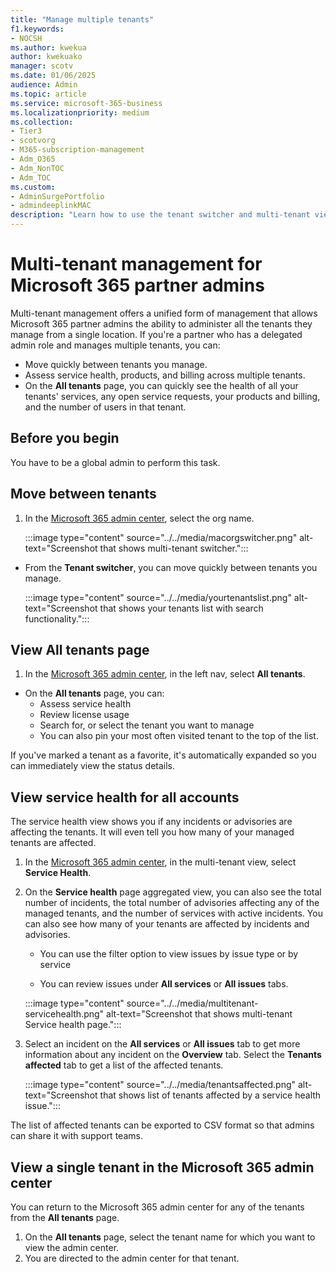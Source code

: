 ```yaml
---
title: "Manage multiple tenants"
f1.keywords:
- NOCSH
ms.author: kwekua
author: kwekuako
manager: scotv
ms.date: 01/06/2025
audience: Admin
ms.topic: article
ms.service: microsoft-365-business
ms.localizationpriority: medium
ms.collection: 
- Tier3
- scotvorg
- M365-subscription-management 
- Adm_O365
- Adm_NonTOC
- Adm_TOC
ms.custom: 
- AdminSurgePortfolio
- admindeeplinkMAC
description: "Learn how to use the tenant switcher and multi-tenant views that give you the ability to manage tenants from a single location."
---
```


# Multi-tenant management for Microsoft 365 partner admins

Multi-tenant management offers a unified form of management that allows Microsoft 365 partner admins the ability to administer all the tenants they manage from a single location. If you're a partner who has a delegated admin role and manages multiple tenants, you can:

- Move quickly between tenants you manage.
- Assess service health, products, and billing across multiple tenants.
- On the **All tenants** page, you can quickly see the health of all your tenants' services, any open service requests, your products and billing, and the number of users in that tenant.

## Before you begin

You have to be a global admin to perform this task.

## Move between tenants

1. In the <a href="https://go.microsoft.com/fwlink/p/?linkid=2024339" target="_blank">Microsoft 365 admin center</a>, select the org name.

    :::image type="content" source="../../media/macorgswitcher.png" alt-text="Screenshot that shows multi-tenant switcher.":::

- From the **Tenant switcher**, you can move quickly between tenants you manage.

    :::image type="content" source="../../media/yourtenantslist.png" alt-text="Screenshot that shows your tenants list with search functionality.":::

## View All tenants page

1. In the <a href="https://go.microsoft.com/fwlink/p/?linkid=2024339" target="_blank">Microsoft 365 admin center</a>, in the left nav, select **All tenants**.

- On the **All tenants** page, you can:
  - Assess service health
  - Review license usage
  - Search for, or select the tenant you want to manage
  - You can also pin your most often visited tenant to the top of the list.

If you've marked a tenant as a favorite, it's automatically expanded so you can immediately view the status details.

## View service health for all accounts

The service health view shows you if any incidents or advisories are affecting the tenants. It will even tell you how many of your managed tenants are affected.

1. In the <a href="https://go.microsoft.com/fwlink/p/?linkid=2024339" target="_blank">Microsoft 365 admin center</a>, in the multi-tenant view, select **Service Health**.
2. On the **Service health** page aggregated view, you can also see the total number of incidents, the total number of advisories affecting any of the managed tenants, and the number of services with active incidents. You can also see how many of your tenants are affected by incidents and advisories.

    - You can use the filter option to view issues by issue type or by service

    - You can review issues under **All services** or **All issues** tabs.

    :::image type="content" source="../../media/multitenant-servicehealth.png" alt-text="Screenshot that shows multi-tenant Service health page.":::
3. Select an incident on the **All services** or **All issues** tab to get more information about any incident on the **Overview** tab. Select the **Tenants affected** tab to get a list of the affected tenants.

    :::image type="content" source="../../media/tenantsaffected.png" alt-text="Screenshot that shows list of tenants affected by a service health issue.":::

The list of affected tenants can be exported to CSV format so that admins can share it with support teams.

## View a single tenant in the Microsoft 365 admin center

You can return to the Microsoft 365 admin center for any of the tenants from the **All tenants** page.

1. On the **All tenants** page, select the tenant name for which you want to view the admin center.
2. You are directed to the admin center for that tenant.

